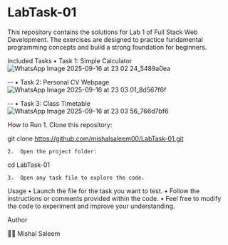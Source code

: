 ﻿# LabTask-01

This repository contains the solutions for Lab 1 of Full Stack Web Development. The exercises are designed to practice fundamental programming concepts and build a strong foundation for beginners.

Included Tasks
	•	Task 1: Simple Calculator 
 ![WhatsApp Image 2025-09-16 at 23 02 24_5489a0ea](https://github.com/user-attachments/assets/e0936703-359f-4ec8-876f-83f02dc04e99)

--
	•	Task 2: Personal CV Webpage 
 ![WhatsApp Image 2025-09-16 at 23 03 01_8d567f6f](https://github.com/user-attachments/assets/1b6a0f4a-a92b-4fda-87d8-216f3fa11298)

--
	•	Task 3: Class Timetable 
 ![WhatsApp Image 2025-09-16 at 23 03 56_766d7bf6](https://github.com/user-attachments/assets/6e63f52e-77dc-4079-896d-337a2dbc64a6)


How to Run
	1.	Clone this repository:

git clone https://github.com/mishalsaleem00/LabTask-01.git


	2.	Open the project folder:

cd LabTask-01


	3.	Open any task file to explore the code.

Usage
	•	Launch the file for the task you want to test.
	•	Follow the instructions or comments provided within the code.
	•	Feel free to modify the code to experiment and improve your understanding.

Author

👩‍💻 Mishal Saleem



